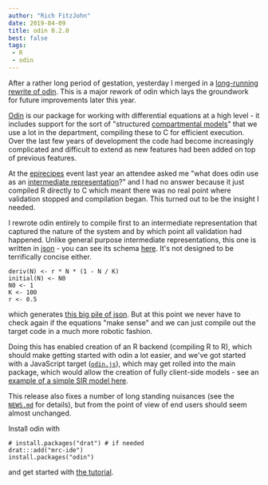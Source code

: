 ```yaml
---
author: "Rich FitzJohn"
date: 2019-04-09
title: odin 0.2.0
best: false
tags:
 - R
 - odin
---
```


After a rather long period of gestation, yesterday I merged in a [long-running rewrite of odin](https://github.com/mrc-ide/odin/pull/156).  This is a major rework of odin which lays the groundwork for future improvements later this year.

[Odin](https://mrc-ide.github.io/odin) is our package for working with differential equations at a high level - it includes support for the sort of "structured [compartmental models](https://en.wikipedia.org/wiki/Compartmental_models_in_epidemiology)" that we use a lot in the department, compiling these to C for efficient execution.  Over the last few years of development the code had become increasingly complicated and difficult to extend as new features had been added on top of previous features.

At the [epirecipes](https://www.turing.ac.uk/events/epirecipes) event last year an attendee asked me "what does odin use as an [intermediate representation](https://en.wikipedia.org/wiki/Intermediate_representation)?" and I had no answer because it just compiled R directly to C which meant there was no real point where validation stopped and compilation began.  This turned out to be the insight I needed.

I rewrote odin entirely to compile first to an intermediate representation that captured the nature of the system and by which point all validation had happened.  Unlike general purpose intermediate representations, this one is written in [json](https://en.wikipedia.org/wiki/JSON) - you can see its schema [here](https://github.com/mrc-ide/odin/blob/master/inst/schema.json).  It's not designed to be terrifically concise either.

```
deriv(N) <- r * N * (1 - N / K)
initial(N) <- N0
N0 <- 1
K <- 100
r <- 0.5
```

which generates [this big pile of json](https://gist.github.com/richfitz/f3f618c45c8f5c0a52a7441ec15595b4#file-logistic-json).  But at this point we never have to check again if the equations "make sense" and we can just compile out the target code in a much more robotic fashion.

Doing this has enabled creation of an R backend (compiling R to R), which should make getting started with odin a lot easier, and we've got started with a JavaScript target ([`odin.js`](https://github.com/mrc-ide/odin.js)), which may get rolled into the main package, which would allow the creation of fully client-side models - see an [example of a simple SIR model here](https://mrc-ide.github.io/odin.js/simple/).

This release also fixes a number of long standing nuisances (see the [`NEWS.md`](https://github.com/mrc-ide/odin/blob/master/NEWS.md#odin-020) for details), but from the point of view of end users should seem almost unchanged.

Install odin with

```
# install.packages("drat") # if needed
drat:::add("mrc-ide")
install.packages("odin")
```

and get started with [the tutorial](https://mrc-ide.github.io/odin/articles/odin.html).
